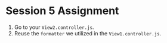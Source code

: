 # Session 5 Assignment
1. Go to your ``View2.controller.js``.
2. Reuse the ``formatter`` we utilized in the ``View1.controller.js``.
